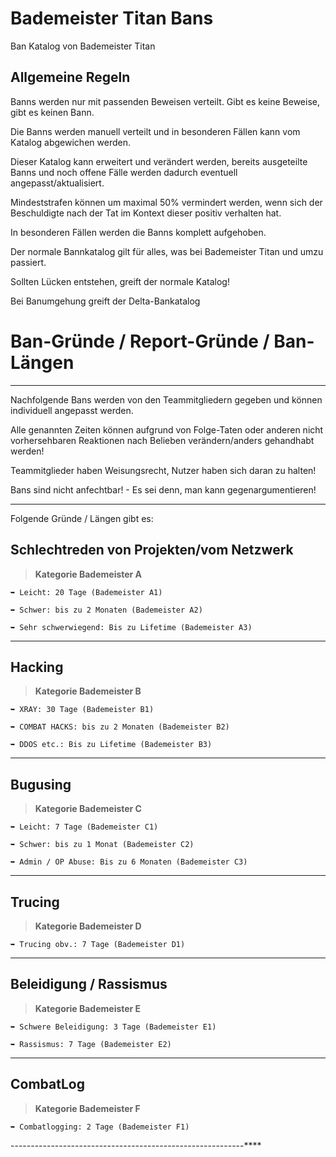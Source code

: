 # Bademeister Titan Bans
Ban Katalog von Bademeister Titan

## Allgemeine Regeln

Banns werden nur mit passenden Beweisen verteilt. Gibt es keine Beweise, gibt es keinen Bann.

Die Banns werden manuell verteilt und in besonderen Fällen kann vom Katalog abgewichen werden.

Dieser Katalog kann erweitert und verändert werden, bereits ausgeteilte Banns und noch offene Fälle werden dadurch eventuell angepasst/aktualisiert.

Mindeststrafen können um maximal 50% vermindert werden, wenn sich der Beschuldigte nach der Tat im Kontext dieser positiv verhalten hat.

In besonderen Fällen werden die Banns komplett aufgehoben.

Der normale Bannkatalog gilt für alles, was bei Bademeister Titan und umzu passiert.

Sollten Lücken entstehen, greift der normale Katalog!

Bei Banumgehung greift der Delta-Bankatalog

# Ban-Gründe / Report-Gründe / Ban-Längen
----------------------------------------------------------

Nachfolgende Bans werden von den Teammitgliedern gegeben und können individuell angepasst werden.

Alle genannten Zeiten können aufgrund von Folge-Taten oder anderen nicht vorhersehbaren Reaktionen nach Belieben verändern/anders gehandhabt werden!

Teammitglieder haben Weisungsrecht, Nutzer haben sich daran zu halten!

Bans sind nicht anfechtbar! - Es sei denn, man kann gegenargumentieren!

----------------------------------------------------------

Folgende Gründe / Längen gibt es:

## Schlechtreden von Projekten/vom Netzwerk
> **Kategorie Bademeister A**
```
➥ Leicht: 20 Tage (Bademeister A1)

➥ Schwer: bis zu 2 Monaten (Bademeister A2)

➥ Sehr schwerwiegend: Bis zu Lifetime (Bademeister A3)
```
----------------------------------------------------------

## Hacking
> **Kategorie Bademeister B**
```
➥ XRAY: 30 Tage (Bademeister B1)

➥ COMBAT HACKS: bis zu 2 Monaten (Bademeister B2)

➥ DDOS etc.: Bis zu Lifetime (Bademeister B3)
```
----------------------------------------------------------

## Bugusing
> **Kategorie Bademeister C**
```
➥ Leicht: 7 Tage (Bademeister C1)

➥ Schwer: bis zu 1 Monat (Bademeister C2)

➥ Admin / OP Abuse: Bis zu 6 Monaten (Bademeister C3)
```
----------------------------------------------------------

## Trucing
> **Kategorie Bademeister D**
```
➥ Trucing obv.: 7 Tage (Bademeister D1)

```
----------------------------------------------------------

## Beleidigung / Rassismus
> **Kategorie Bademeister E**
```
➥ Schwere Beleidigung: 3 Tage (Bademeister E1)

➥ Rassismus: 7 Tage (Bademeister E2)

```
----------------------------------------------------------

## CombatLog
> **Kategorie Bademeister F**
```
➥ Combatlogging: 2 Tage (Bademeister F1)

```
----------------------------------------------------------****
